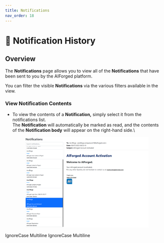 ```yaml
---
title: Notifications
nav_order: 18
---
```


# 📩 Notification History

## Overview

The **Notifications** page allows you to view all of the **Notifications** that have been sent to you by the AIForged platform.

You can filter the visible **Notifications** via the various filters available in the view.

### View Notification Contents

*   To view the contents of a **Notification,** simply select it from the notifications list.\
    The **Notification** will automatically be marked as read, and the contents of the **Notification body** will appear on the right-hand side.\


    <figure><img src="assets/image%20%28112%29.png" alt=""><figcaption></figcaption></figure>

 IgnoreCase Multiline IgnoreCase Multiline

